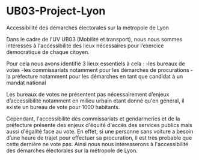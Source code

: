 # UB03-Project-Lyon
Accessibilité des démarches électorales sur la métropole de Lyon

Dans le cadre de l'UV UB03 (Mobilité et transport), nous nous sommes intéressés à l'accessibilité des lieux nécessaires pour l’exercice democratique de chaque citoyen. 

Pour cela nous avons identifié 3 lieux essentiels à cela : 
-les bureaux de votes 
-les commissariats notamment pour les démarches de procurations
-la préfecture notamment pour les démarches en tant que candidat à un mandat national 

Les bureaux de votes ne présentent pas nécessairement d’enjeux d’accessibilité notamment en milieu urbain étant donné qu'en général, il existe un bureau de vote pour 1000 habitants.

Cependant, l'accessibilité des commissariats et gendarmeries et de la préfecture présente des enjeux d'équité d'accès des services publics mais aussi d'égalité face au vote. En effet, si une personne sans voiture a besoin d’une heure de trajet pour effectuer sa procuration, il est très probable que cette dernière ne vote pas. Ainsi nous nous intéresserons à l'accessibilité des démarches électorales sur la métropole de Lyon.

